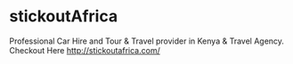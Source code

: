 # stickoutAfrica
Professional Car Hire and Tour &amp; Travel provider in Kenya &amp; Travel Agency. Checkout Here http://stickoutafrica.com/
